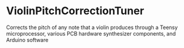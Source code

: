 # ViolinPitchCorrectionTuner
Corrects the pitch of any note that a violin produces through a Teensy microprocessor, various PCB hardware synthesizer components, and Arduino software
